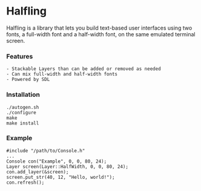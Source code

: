 # Halfling

Halfling is a library that lets you build  text-based user interfaces using two fonts, a full-width font and a half-width font, on the same emulated terminal screen.

### Features

    - Stackable Layers than can be added or removed as needed
    - Can mix full-width and half-width fonts
    - Powered by SDL

### Installation

```
./autogen.sh
./configure
make
make install
```

### Example

```
#include "/path/to/Console.h"
...
Console con("Example", 0, 0, 80, 24);
Layer screen(Layer::HalfWidth, 0, 0, 80, 24);
con.add_layer(&screen);
screen.put_str(40, 12, "Hello, world!");
con.refresh();
```
